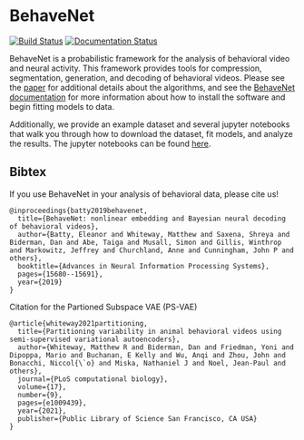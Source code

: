 # BehaveNet 
[![Build Status](https://travis-ci.com/themattinthehatt/behavenet.svg?branch=master)](https://travis-ci.com/themattinthehatt/behavenet)
[![Documentation Status](https://readthedocs.org/projects/behavenet/badge/?version=latest)](https://behavenet.readthedocs.io/en/latest/?badge=latest)

BehaveNet is a probabilistic framework for the analysis of behavioral video and neural activity. 
This framework provides tools for compression, segmentation, generation, and decoding of behavioral 
videos. Please see the 
[paper](https://papers.nips.cc/paper/9701-behavenet-nonlinear-embedding-and-bayesian-neural-decoding-of-behavioral-videos) 
for additional details about the algorithms, and see the
[BehaveNet documentation](https://behavenet.readthedocs.io/en/latest/) 
for more information about how to install the software and begin fitting models to data. 

Additionally, we provide an example dataset and several jupyter notebooks that walk you through how 
to download the dataset, fit models, and analyze the results. The jupyter notebooks can be found 
[here](examples).

## Bibtex

If you use BehaveNet in your analysis of behavioral data, please cite us!

    @inproceedings{batty2019behavenet,
      title={BehaveNet: nonlinear embedding and Bayesian neural decoding of behavioral videos},
      author={Batty, Eleanor and Whiteway, Matthew and Saxena, Shreya and Biderman, Dan and Abe, Taiga and Musall, Simon and Gillis, Winthrop and Markowitz, Jeffrey and Churchland, Anne and Cunningham, John P and others},
      booktitle={Advances in Neural Information Processing Systems},
      pages={15680--15691},
      year={2019}
    }

Citation for the Partioned Subspace VAE (PS-VAE)

    @article{whiteway2021partitioning,
      title={Partitioning variability in animal behavioral videos using semi-supervised variational autoencoders},
      author={Whiteway, Matthew R and Biderman, Dan and Friedman, Yoni and Dipoppa, Mario and Buchanan, E Kelly and Wu, Anqi and Zhou, John and Bonacchi, Niccol{\`o} and Miska, Nathaniel J and Noel, Jean-Paul and others},
      journal={PLoS computational biology},
      volume={17},
      number={9},
      pages={e1009439},
      year={2021},
      publisher={Public Library of Science San Francisco, CA USA}
    }
